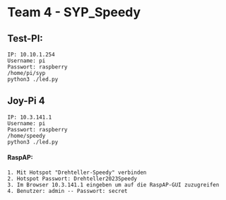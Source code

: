 # Team 4 - SYP_Speedy

## Test-PI:
    IP: 10.10.1.254
    Username: pi
    Passwort: raspberry
    /home/pi/syp
    python3 ./led.py
  
## Joy-Pi 4
    IP: 10.3.141.1
    Username: pi
    Passwort: raspberry
    /home/speedy
    python3 ./led.py
    
#### RaspAP:
    1. Mit Hotspot "Drehteller-Speedy" verbinden
    2. Hotspot Passwort: Drehteller2023Speedy
    3. Im Browser 10.3.141.1 eingeben um auf die RaspAP-GUI zuzugreifen
    4. Benutzer: admin -- Passwort: secret
